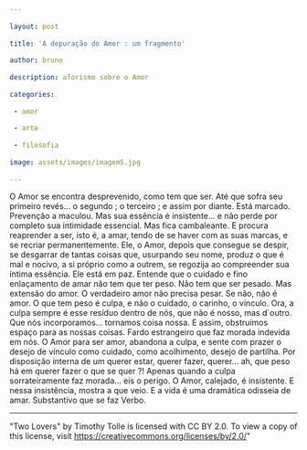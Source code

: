 ```yaml
---
 
layout: post
 
title: 'A depuração do Amor : um fragmento'
 
author: bruno
 
description: aforismo sobre o Amor
 
categories:
 
 - amor
 
 - arte
 
 - filosofia
 
image: assets/images/imagem5.jpg
 
---
```


O Amor se encontra desprevenido, como tem que ser. Até que sofra seu primeiro revés... o segundo ; o terceiro ; e assim por diante. Está marcado. Prevenção a maculou. Mas sua essência é insistente… e não perde por completo sua intimidade essencial. Mas fica cambaleante. E procura reaprender a ser, isto é, a amar, tendo de se haver com as suas marcas, e se recriar permanentemente.
Ele, o Amor, depois que consegue se despir, se desgarrar de tantas coisas que, usurpando seu nome, produz o que é mal e nocivo, a si próprio como a outrem, se regozija ao compreender sua íntima essência. Ele está em paz. Entende que o cuidado e fino enlaçamento de amar não tem que ter peso. Não tem que ser pesado. Mas extensão do amor. O verdadeiro amor não precisa pesar. Se não, não é amor. O que tem peso é culpa, e não o cuidado, o carinho, o vínculo. Ora, a culpa sempre é esse resíduo dentro de nós, que não é nosso, mas d´outro. Que nós incorporamos… tornamos coisa nossa. E assim, obstruímos espaço para as nossas coisas. Fardo estrangeiro que faz morada indevida em nós.
O Amor para ser amor, abandona a culpa, e sente com prazer o desejo de vínculo como cuidado, como acolhimento, desejo de partilha. Por disposição interna de um querer estar, querer fazer, querer… ah, que peso há em querer fazer o que se quer ?! Apenas quando a culpa sorrateiramente faz morada… eis o perigo.
O Amor, calejado, é insistente. E nessa insistência, mostra a que veio. E a vida é uma dramática odisseia de amar. Substantivo que se faz Verbo.

---

"Two Lovers" by Timothy Tolle is licensed with CC BY 2.0. To view a copy of this license, visit https://creativecommons.org/licenses/by/2.0/"
